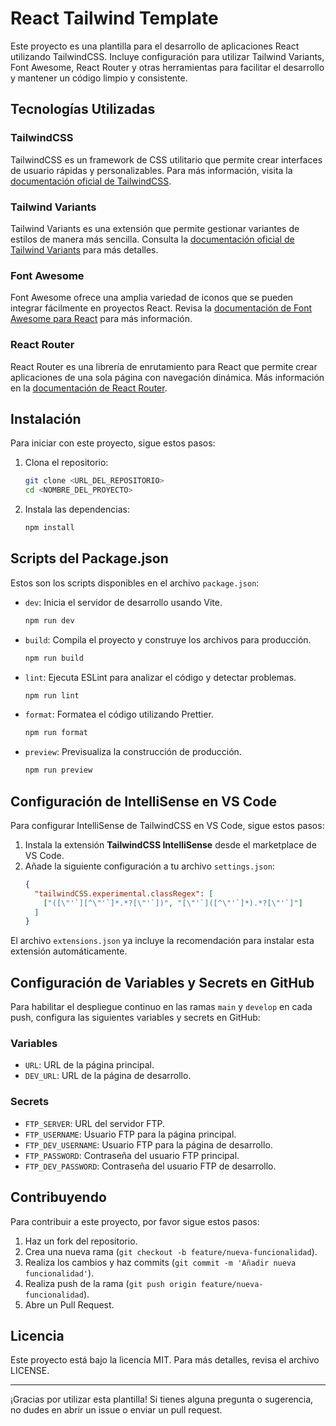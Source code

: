 # React Tailwind Template

Este proyecto es una plantilla para el desarrollo de aplicaciones React utilizando TailwindCSS. Incluye configuración para utilizar Tailwind Variants, Font Awesome, React Router y otras herramientas para facilitar el desarrollo y mantener un código limpio y consistente.

## Tecnologías Utilizadas

### TailwindCSS
TailwindCSS es un framework de CSS utilitario que permite crear interfaces de usuario rápidas y personalizables. Para más información, visita la [documentación oficial de TailwindCSS](https://tailwindcss.com/).

### Tailwind Variants
Tailwind Variants es una extensión que permite gestionar variantes de estilos de manera más sencilla. Consulta la [documentación oficial de Tailwind Variants](https://www.tailwind-variants.org/docs/introduction) para más detalles.

### Font Awesome
Font Awesome ofrece una amplia variedad de iconos que se pueden integrar fácilmente en proyectos React. Revisa la [documentación de Font Awesome para React](https://docs.fontawesome.com/web/use-with/react/add-icons/) para más información.

### React Router
React Router es una librería de enrutamiento para React que permite crear aplicaciones de una sola página con navegación dinámica. Más información en la [documentación de React Router](https://reactrouter.com/en/main/start/overview).

## Instalación

Para iniciar con este proyecto, sigue estos pasos:

1. Clona el repositorio:
    ```bash
    git clone <URL_DEL_REPOSITORIO>
    cd <NOMBRE_DEL_PROYECTO>
    ```

2. Instala las dependencias:
    ```bash
    npm install
    ```

## Scripts del Package.json

Estos son los scripts disponibles en el archivo `package.json`:

- `dev`: Inicia el servidor de desarrollo usando Vite.
    ```bash
    npm run dev
    ```
- `build`: Compila el proyecto y construye los archivos para producción.
    ```bash
    npm run build
    ```
- `lint`: Ejecuta ESLint para analizar el código y detectar problemas.
    ```bash
    npm run lint
    ```
- `format`: Formatea el código utilizando Prettier.
    ```bash
    npm run format
    ```
- `preview`: Previsualiza la construcción de producción.
    ```bash
    npm run preview
    ```

## Configuración de IntelliSense en VS Code

Para configurar IntelliSense de TailwindCSS en VS Code, sigue estos pasos:

1. Instala la extensión **TailwindCSS IntelliSense** desde el marketplace de VS Code.
2. Añade la siguiente configuración a tu archivo `settings.json`:
    ```json
    {
      "tailwindCSS.experimental.classRegex": [
        ["([\"'`][^\"'`]*.*?[\"'`])", "[\"'`]([^\"'`]*).*?[\"'`]"]
      ]
    }
    ```

El archivo `extensions.json` ya incluye la recomendación para instalar esta extensión automáticamente.

## Configuración de Variables y Secrets en GitHub

Para habilitar el despliegue continuo en las ramas `main` y `develop` en cada push, configura las siguientes variables y secrets en GitHub:

### Variables

- `URL`: URL de la página principal.
- `DEV_URL`: URL de la página de desarrollo.

### Secrets

- `FTP_SERVER`: URL del servidor FTP.
- `FTP_USERNAME`: Usuario FTP para la página principal.
- `FTP_DEV_USERNAME`: Usuario FTP para la página de desarrollo.
- `FTP_PASSWORD`: Contraseña del usuario FTP principal.
- `FTP_DEV_PASSWORD`: Contraseña del usuario FTP de desarrollo.

## Contribuyendo

Para contribuir a este proyecto, por favor sigue estos pasos:

1. Haz un fork del repositorio.
2. Crea una nueva rama (`git checkout -b feature/nueva-funcionalidad`).
3. Realiza los cambios y haz commits (`git commit -m 'Añadir nueva funcionalidad'`).
4. Realiza push de la rama (`git push origin feature/nueva-funcionalidad`).
5. Abre un Pull Request.

## Licencia

Este proyecto está bajo la licencia MIT. Para más detalles, revisa el archivo LICENSE.

---

¡Gracias por utilizar esta plantilla! Si tienes alguna pregunta o sugerencia, no dudes en abrir un issue o enviar un pull request.
